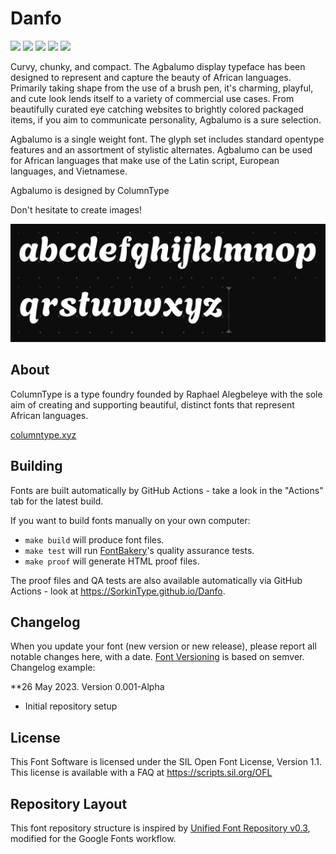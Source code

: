 # Danfo

[![][Fontbakery]](https://SorkinType.github.io/Danfo/fontbakery/fontbakery-report.html)
[![][Universal]](https://SorkinType.github.io/Danfo/fontbakery/fontbakery-report.html)
[![][GF Profile]](https://SorkinType.github.io/Danfo/fontbakery/fontbakery-report.html)
[![][Outline Correctness]](https://SorkinType.github.io/Danfo/fontbakery/fontbakery-report.html)
[![][Shaping]](https://SorkinType.github.io/Danfo/fontbakery/fontbakery-report.html)

[Fontbakery]: https://img.shields.io/endpoint?url=https%3A%2F%2Fraw.githubusercontent.com%2FSorkinType%2FDanfo%2Fgh-pages%2Fbadges%2Foverall.json
[GF Profile]: https://img.shields.io/endpoint?url=https%3A%2F%2Fraw.githubusercontent.com%2FSorkinType%2FDanfo%2Fgh-pages%2Fbadges%2FGoogleFonts.json
[Outline Correctness]: https://img.shields.io/endpoint?url=https%3A%2F%2Fraw.githubusercontent.com%2FSorkinType%2FDanfo%2Fgh-pages%2Fbadges%2FOutlineCorrectnessChecks.json
[Shaping]: https://img.shields.io/endpoint?url=https%3A%2F%2Fraw.githubusercontent.com%2FSorkinType%2FDanfo%2Fgh-pages%2Fbadges%2FShapingChecks.json
[Universal]: https://img.shields.io/endpoint?url=https%3A%2F%2Fraw.githubusercontent.com%2FSorkinType%2FDanfo%2Fgh-pages%2Fbadges%2FUniversal.json

Curvy, chunky, and compact. The Agbalumo display typeface has been designed to represent and capture the beauty of African languages. Primarily taking shape from the use of a brush pen, it's charming, playful, and cute look lends itself to a variety of commercial use cases. From beautifully curated eye catching websites to brightly colored packaged items, if you aim to communicate personality, Agbalumo is a sure selection. 

Agbalumo is a single weight font. The glyph set includes standard opentype features and an assortment of stylistic alternates. Agbalumo can be used for African languages that make use of the Latin script, European languages, and Vietnamese. 

Agbalumo is designed by ColumnType

Don't hesitate to create images!

![Sample Image](documentation/image1.png)

## About

ColumnType is a type foundry founded by Raphael Alegbeleye with the sole aim of creating and supporting beautiful, distinct fonts that represent African languages. 

<a href="https://www.columntype.xyz">columntype.xyz</a>

## Building

Fonts are built automatically by GitHub Actions - take a look in the "Actions" tab for the latest build.

If you want to build fonts manually on your own computer:

* `make build` will produce font files.
* `make test` will run [FontBakery](https://github.com/googlefonts/fontbakery)'s quality assurance tests.
* `make proof` will generate HTML proof files.

The proof files and QA tests are also available automatically via GitHub Actions - look at https://SorkinType.github.io/Danfo.

## Changelog

When you update your font (new version or new release), please report all notable changes here, with a date.
[Font Versioning](https://github.com/googlefonts/gf-docs/tree/main/Spec#font-versioning) is based on semver. 
Changelog example:

**26 May 2023. Version 0.001-Alpha
- Initial repository setup


## License

This Font Software is licensed under the SIL Open Font License, Version 1.1.
This license is available with a FAQ at
https://scripts.sil.org/OFL

## Repository Layout

This font repository structure is inspired by [Unified Font Repository v0.3](https://github.com/unified-font-repository/Unified-Font-Repository), modified for the Google Fonts workflow.
